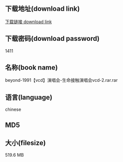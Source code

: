 ## 下载地址(download link)
[下载链接 download link](https://tutu365.netlify.app/?s=beyond-1991%E3%80%90vcd%E3%80%91%E6%BC%94%E5%94%B1%E4%BC%9A-%E7%94%9F%E5%91%BD%E6%8E%A5%E8%A7%A6%E6%BC%94%E5%94%B1%E4%BC%9Avcd-2.rar)

## 下载密码(download password)
1411

## 名称(book name)
beyond-1991【vcd】演唱会-生命接触演唱会vcd-2.rar.rar

## 语言(language)
chinese

## MD5


## 大小(filesize)
519.6 MB
